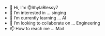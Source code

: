 - 👋 Hi, I’m @ShylaBlessy7
- 👀 I’m interested in ... singing 
- 🌱 I’m currently learning ... AI
- 💞️ I’m looking to collaborate on ... Engineering
- 📫 How to reach me ... Mail

<!---
ShylaBlessy7/ShylaBlessy7 is a ✨ special ✨ repository because its `README.md` (this file) appears on your GitHub profile.
You can click the Preview link to take a look at your changes.
--->
